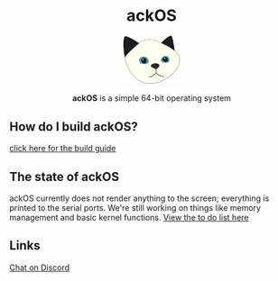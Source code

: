 <div align="center">

# ackOS

<img src="assets/logos/logo.png" width="100px"></img>

**ackOS** is a simple 64-bit operating system

</div>

## How do I build ackOS?
[click here for the build guide](manual/build.md)

## The state of ackOS
ackOS currently does not render anything to the screen; everything is printed to the serial ports. We're still working on things like memory management and basic kernel functions. [View the to do list here](TODO.md)

## Links
[Chat on Discord](https://discord.gg/f6WRY6sHqa)
